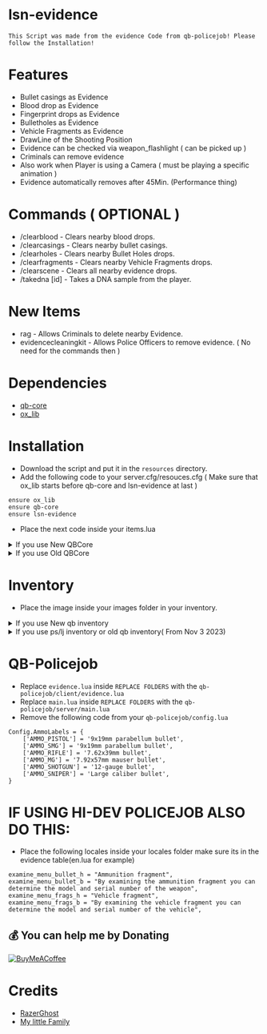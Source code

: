# lsn-evidence
    This Script was made from the evidence Code from qb-policejob! Please follow the Installation!

# Features
- Bullet casings as Evidence
- Blood drop as Evidence
- Fingerprint drops as Evidence
- Bulletholes as Evidence
- Vehicle Fragments as Evidence
- DrawLine of the Shooting Position
- Evidence can be checked via weapon_flashlight ( can be picked up )
- Criminals can remove evidence
- Also work when Player is using a Camera ( must be playing a specific animation )
- Evidence automatically removes after 45Min. (Performance thing)

# Commands ( OPTIONAL )
- /clearblood - Clears nearby blood drops.
- /clearcasings - Clears nearby bullet casings.
- /clearholes - Clears nearby Bullet Holes drops.
- /clearfragments - Clears nearby Vehicle Fragments drops.
- /clearscene - Clears all nearby evidence drops.
- /takedna [id] - Takes a DNA sample from the player.

# New Items
- rag - Allows Criminals to delete nearby Evidence.
- evidencecleaningkit - Allows Police Officers to remove evidence. ( No need for the commands then )

# Dependencies
- [qb-core](https://github.com/qbcore-framework/qb-core)
- [ox_lib](https://github.com/overextended/ox_lib/releases)

# Installation
- Download the script and put it in the `resources` directory.
- Add the following code to your server.cfg/resouces.cfg ( Make sure that ox_lib starts before qb-core and lsn-evidence at last )
```
ensure ox_lib
ensure qb-core
ensure lsn-evidence
```
- Place the next code inside your items.lua

<details><summary> If you use New QBCore</summary>

```
rag                         = { name = 'rag', label = 'Rag', weight = 100, type = 'item', image = 'rag.png', unique = false, useable = true, shouldClose = true, combinable = nil, description = 'Could get Handy.' },
evidencecleaningkit         = { name = 'evidencecleaningkit', label = 'Evidence Cleaning Kit', weight = 250, type = 'item', image = 'cleaningkit.png', unique = false, useable = true, shouldClose = true, combinable = nil, description = 'Cleans every Evidence near a police Officer.' },
```
</details>

<details><summary> If you use Old QBCore</summary>

```
["rag"]                          = { ["name"] = 'rag', ["label"] = 'Rag', ["weight"] = 100, ["type"] = 'item', ["image"] = 'rag.png', ["unique"] = false, ["useable"] = true, ["shouldClose"] = true, ["combinable"] = nil, ["description"] = 'Could get Handy.' },
["evidencecleaningkit"]          = { ["name"] = 'evidencecleaningkit', ["label"] = 'Evidence Cleaning Kit', ["weight"] = 250, ["type"] = 'item', ["image"] = 'cleaningkit.png', ["unique"] = false, ["useable"] = true, ["shouldClose"] = true, ["combinable"] = nil, ["description"] = 'Cleans every Evidence near a police Officer.' },
```
</details>

# Inventory
- Place the image inside your images folder in your inventory.

<details><summary> If you use New qb inventory</summary>

Add the following code to your app.js of your inventory (31.12.2023 Version  ->  line 365 )
```
        case "filled_evidence_bag":
            if (itemData.info.type == "casing") {
                return `<p><strong>Evidence material: </strong><span>${itemData.info.label}</span></p>
                <p><strong>Type number: </strong><span>${itemData.info.ammotype}</span></p>
                <p><strong>Caliber: </strong><span>${itemData.info.ammolabel}</span></p>
                <p><strong>Serial Number: </strong><span>${itemData.info.serie}</span></p>
                <p><strong>Crime scene: </strong><span>${itemData.info.street}</span></p><br /><p>${itemData.description}</p>`;
            } else if (itemData.info.type == "bullet") {
                return `<p><strong>Evidence material: </strong><span>${itemData.info.label}</span></p>
                <p><strong>Type number: </strong><span>${itemData.info.ammotype}</span></p>
                <p><strong>Bullet: </strong><span>${itemData.info.ammolabel}</span></p>
                <p><strong>Serial Number: </strong><span>${itemData.info.serie}</span></p>
                <p><strong>Crime scene: </strong><span>${itemData.info.street}</span></p><br /><p>${itemData.description}</p>`;
            } else if (itemData.info.type == "vehiclefragment") {
                return `<p><strong>Evidence material: </strong><span>${itemData.info.label}</span></p>
                <p><strong>Type number: </strong><span>${itemData.info.ammotype}</span></p>
                <p><strong>Serial Number: </strong><span>${itemData.info.serie}</span></p>
                <p><strong>Color: </strong><span>${itemData.info.rgb}</span></p>
                <p><strong>Crime scene: </strong><span>${itemData.info.street}</span></p><br /><p>${itemData.description}</p>`;
            } else if (itemData.info.type == "blood") {
                return `<p><strong>Evidence material: </strong><span>${itemData.info.label}</span></p>
                <p><strong>Blood type: </strong><span>${itemData.info.bloodtype}</span></p>
                <p><strong>DNA Code: </strong><span>${itemData.info.dnalabel}</span></p>
                <p><strong>Crime scene: </strong><span>${itemData.info.street}</span></p><br /><p>${itemData.description}</p>`;
            } else if (itemData.info.type == "fingerprint") {
                return `<p><strong>Evidence material: </strong><span>${itemData.info.label}</span></p>
                <p><strong>Fingerprint: </strong><span>${itemData.info.fingerprint}</span></p>
                <p><strong>Crime Scene: </strong><span>${itemData.info.street}</span></p><br /><p>${itemData.description}</p>`;
            } else if (itemData.info.type == "dna") {
                return `<p><strong>Evidence material: </strong><span>${itemData.info.label}</span></p>
                <p><strong>DNA Code: </strong><span>${itemData.info.dnalabel}</span></p><br /><p>${itemData.description}</p>`;
            }
```

</details>

<details><summary> If you use ps/lj inventory or old qb inventory( From Nov 3 2023)</summary>

lj line 559~
ps line 560~
qb line 375~

Replace the following code to your app.js of your inventory
```
        else if (itemData.name == "filled_evidence_bag") {
            $(".item-info-title").html("<p>" + itemData.label + "</p>");
            if (itemData.info.type == "casing") {
                $(".item-info-description").html(
                    "<p><strong>Evidence material: </strong><span>" +
                    itemData.info.label +
                    "</span></p><p><strong>Type number: </strong><span>" +
                    itemData.info.ammotype +
                    "</span></p><p><strong>Caliber: </strong><span>" +
                    itemData.info.ammolabel +
                    "</span></p><p><strong>Serial: </strong><span>" +
                    itemData.info.serie +
                    "</span></p><p><strong>Crime scene: </strong><span>" +
                    itemData.info.street +
                    "</span></p><br /><p>" +
                    itemData.description +
                    "</p>"
                );
            } else if (itemData.info.type == "bullet") {
                $(".item-info-description").html(
                    "<p><strong>Evidence material: </strong><span>" +
                    itemData.info.label +
                    "<p><strong>Type number: </strong><span>" +
                    itemData.info.ammotype +
                    "</span></p><p><strong>Bullet: </strong><span>" +
                    itemData.info.ammolabel +
                    "</span></p><p><strong>Serial Number: </strong><span>" +
                    itemData.info.serie +
                    "</span></p><p><strong>Crime scene: </strong><span>" +
                    itemData.info.street +
                    "</span></p><br /><p>" +
                    itemData.description +
                    "</p>"
                );
            } else if (itemData.info.type == "vehiclefragment") {
                $(".item-info-description").html(
                    "<p><strong>Evidence material: </strong><span>" +
                    itemData.info.label +
                    "</span></p><p><strong>Type number: </strong><span>" +
                    itemData.info.ammotype +
                    "</span></p><p><strong>Serial Number: </strong><span>" +
                    itemData.info.serie +
                    "</span></p><p><strong>Color: </strong><span>" +
                    itemData.info.rgb +
                    "</span></p><p><strong>Crime scene: </strong><span>" +
                    itemData.info.street +
                    "</span></p><br /><p>" +
                    itemData.description +
                    "</p>"
                );
            } else if (itemData.info.type == "blood") {
                $(".item-info-description").html(
                    "<p><strong>Evidence material: </strong><span>" +
                    itemData.info.label +
                    "</span></p><p><strong>Blood type: </strong><span>" +
                    itemData.info.bloodtype +
                    "</span></p><p><strong>DNA Code: </strong><span>" +
                    itemData.info.dnalabel +
                    "</span></p><p><strong>Crime scene: </strong><span>" +
                    itemData.info.street +
                    "</span></p><br /><p>" +
                    itemData.description +
                    "</p><p style=\"font-size:11px\"><b>Weight: </b>" + itemData.weight + " | <b>Amount: </b> " + itemData.amount + " | <b>Quality: </b> " + "<a style=\"font-size:11px;color:green\">" + Math.floor(itemData.info.quality) + "</a>"
                );
            } else if (itemData.info.type == "fingerprint") {
                $(".item-info-description").html(
                    "<p><strong>Evidence material: </strong><span>" +
                    itemData.info.label +
                    "</span></p><p><strong>Fingerprint: </strong><span>" +
                    itemData.info.fingerprint +
                    "</span></p><p><strong>Crime Scene: </strong><span>" +
                    itemData.info.street +
                    "</span></p><br /><p>" +
                    itemData.description +
                    "</p><p style=\"font-size:11px\"><b>Weight: </b>" + itemData.weight + " | <b>Amount: </b> " + itemData.amount + " | <b>Quality: </b> " + "<a style=\"font-size:11px;color:green\">" + Math.floor(itemData.info.quality) + "</a>"
                );
            } else if (itemData.info.type == "dna") {
                $(".item-info-description").html(
                    "<p><strong>Evidence material: </strong><span>" +
                    itemData.info.label +
                    "</span></p><p><strong>DNA Code: </strong><span>" +
                    itemData.info.dnalabel +
                    "</span></p><br /><p>" +
                    itemData.description +
                    "</p><p style=\"font-size:11px\"><b>Weight: </b>" + itemData.weight + " | <b>Amount: </b> " + itemData.amount + " | <b>Quality: </b> " + "<a style=\"font-size:11px;color:green\">" + Math.floor(itemData.info.quality) + "</a>"
                );
            }
        }
```

</details>

# QB-Policejob

- Replace `evidence.lua` inside `REPLACE FOLDERS` with the `qb-policejob/client/evidence.lua`
- Replace `main.lua` inside `REPLACE FOLDERS` with the `qb-policejob/server/main.lua`
- Remove the following code from your `qb-policejob/config.lua`
```
Config.AmmoLabels = {
    ['AMMO_PISTOL'] = '9x19mm parabellum bullet',
    ['AMMO_SMG'] = '9x19mm parabellum bullet',
    ['AMMO_RIFLE'] = '7.62x39mm bullet',
    ['AMMO_MG'] = '7.92x57mm mauser bullet',
    ['AMMO_SHOTGUN'] = '12-gauge bullet',
    ['AMMO_SNIPER'] = 'Large caliber bullet',
}
```

# IF USING HI-DEV POLICEJOB ALSO DO THIS:
- Place the following locales inside your locales folder make sure its in the evidence table(en.lua for example)
```
examine_menu_bullet_h = "Ammunition fragment",
examine_menu_bullet_b = "By examining the ammunition fragment you can determine the model and serial number of the weapon",
examine_menu_frags_h = "Vehicle fragment",
examine_menu_frags_b = "By examining the vehicle fragment you can determine the model and serial number of the vehicle",
```

## 💰 You can help me by Donating
[![BuyMeACoffee](https://img.shields.io/badge/Buy%20Me%20a%20Coffee-ffdd00?style=for-the-badge&logo=buy-me-a-coffee&logoColor=black)](https://buymeacoffee.com/LeSiiN)

# Credits
- [RazerGhost](https://github.com/RazerGhost)
- [My little Family](https://github.com/Project-Sloth)
